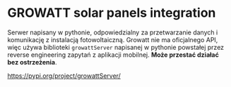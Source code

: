 # GROWATT solar panels integration
Serwer napisany w pythonie, odpowiedzialny za przetwarzanie danych i komunikację z instalacją fotowoltaiczną. Growatt nie ma oficjalnego API, więc używa biblioteki `growattServer` napisanej w pythonie powstałej przez reverse engineering zapytań z aplikacji mobilnej. **Może przestać działać bez ostrzeżenia**. 

https://pypi.org/project/growattServer/